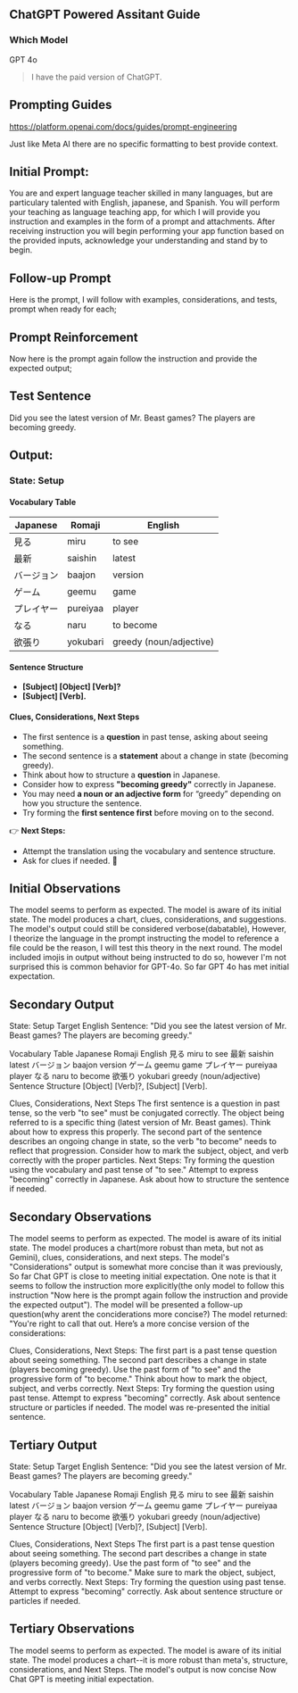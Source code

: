## ChatGPT Powered Assitant Guide

### Which Model

GPT 4o

> I have the paid version of ChatGPT.

## Prompting Guides

https://platform.openai.com/docs/guides/prompt-engineering

Just like Meta AI there are no specific formatting to best provide context.

## Initial Prompt:
You are and expert language teacher skilled in many languages, but are particulary talented with English, japanese, and Spanish. 
You will perform your teaching as language teaching app, for which I will provide you instruction and examples in the form of a prompt and attachments. 
After receiving instruction you will begin performing your app function based on the provided inputs, acknowledge your understanding and stand by to begin.


## Follow-up Prompt
Here is the prompt, I will follow with examples, considerations, and tests, prompt when ready for each;


## Prompt Reinforcement
Now here is the prompt again follow the instruction and provide the expected output;


## Test Sentence
Did you see the latest version of Mr. Beast games? The players are becoming greedy.


## Output:
### **State: Setup**  

#### **Vocabulary Table**  

| Japanese | Romaji | English |  
|----------|--------|---------|  
| 見る | miru | to see |  
| 最新 | saishin | latest |  
| バージョン | baajon | version |  
| ゲーム | geemu | game |  
| プレイヤー | pureiyaa | player |  
| なる | naru | to become |  
| 欲張り | yokubari | greedy (noun/adjective) |  

#### **Sentence Structure**  

- **[Subject] [Object] [Verb]?**  
- **[Subject] [Verb].**  

#### **Clues, Considerations, Next Steps**  

- The first sentence is a **question** in past tense, asking about seeing something.  
- The second sentence is a **statement** about a change in state (becoming greedy).  
- Think about how to structure a **question** in Japanese.  
- Consider how to express **"becoming greedy"** correctly in Japanese.  
- You may need **a noun or an adjective form** for “greedy” depending on how you structure the sentence.  
- Try forming the **first sentence first** before moving on to the second.  

👉 **Next Steps:**  
- Attempt the translation using the vocabulary and sentence structure.  
- Ask for clues if needed. 🚀

## Initial Observations

The model seems to perform as expected. 
The model is aware of its initial state.
The model produces a chart, clues, considerations, and suggestions.
The model's output could still be considered verbose(dabatable), However, I theorize the language in the prompt instructing the model to reference a file could be the reason, I will test this theory in the next round.
The model included imojis in output without being instructed to do so, however I'm not surprised this is common behavior for GPT-4o.
So far GPT 4o has met initial expectation. 


## Secondary Output
State: Setup
Target English Sentence:
"Did you see the latest version of Mr. Beast games? The players are becoming greedy."

Vocabulary Table
Japanese	Romaji	English
見る	miru	to see
最新	saishin	latest
バージョン	baajon	version
ゲーム	geemu	game
プレイヤー	pureiyaa	player
なる	naru	to become
欲張り	yokubari	greedy (noun/adjective)
Sentence Structure
[Object] [Verb]?, [Subject] [Verb].

Clues, Considerations, Next Steps
The first sentence is a question in past tense, so the verb "to see" must be conjugated correctly.
The object being referred to is a specific thing (latest version of Mr. Beast games). Think about how to express this properly.
The second part of the sentence describes an ongoing change in state, so the verb "to become" needs to reflect that progression.
Consider how to mark the subject, object, and verb correctly with the proper particles.
Next Steps:
Try forming the question using the vocabulary and past tense of "to see."
Attempt to express "becoming" correctly in Japanese.
Ask about how to structure the sentence if needed.

## Secondary Observations
The model seems to perform as expected. 
The model is aware of its initial state.
The model produces a chart(more robust than meta, but not as Gemini), clues, considerations, and next steps.
The model's "Considerations" output is somewhat more concise than it was previously,
So far Chat GPT is close to meeting initial expectation. One note is that it seems to follow the instruction more explicitly(the only model to follow this instruction "Now here is the prompt again follow the instruction and provide the expected output"). 
The model will be presented a follow-up question(why arent the conciderations more concise?)
The model returned: "You're right to call that out. Here’s a more concise version of the considerations:

Clues, Considerations, Next Steps:
The first part is a past tense question about seeing something.
The second part describes a change in state (players becoming greedy).
Use the past form of "to see" and the progressive form of "to become."
Think about how to mark the object, subject, and verbs correctly.
Next Steps:
Try forming the question using past tense.
Attempt to express "becoming" correctly.
Ask about sentence structure or particles if needed.
The model was re-presented the initial sentence.


## Tertiary Output
State: Setup
Target English Sentence:
"Did you see the latest version of Mr. Beast games? The players are becoming greedy."

Vocabulary Table
Japanese	Romaji	English
見る	miru	to see
最新	saishin	latest
バージョン	baajon	version
ゲーム	geemu	game
プレイヤー	pureiyaa	player
なる	naru	to become
欲張り	yokubari	greedy (noun/adjective)
Sentence Structure
[Object] [Verb]?, [Subject] [Verb].

Clues, Considerations, Next Steps
The first part is a past tense question about seeing something.
The second part describes a change in state (players becoming greedy).
Use the past form of "to see" and the progressive form of "to become."
Make sure to mark the object, subject, and verbs correctly.
Next Steps:
Try forming the question using past tense.
Attempt to express "becoming" correctly.
Ask about sentence structure or particles if needed.

## Tertiary Observations
The model seems to perform as expected. 
The model is aware of its initial state.
The model produces a chart--it is more robust than meta's, structure, considerations, and Next Steps.
The model's output is now concise
Now Chat GPT is meeting initial expectation. 